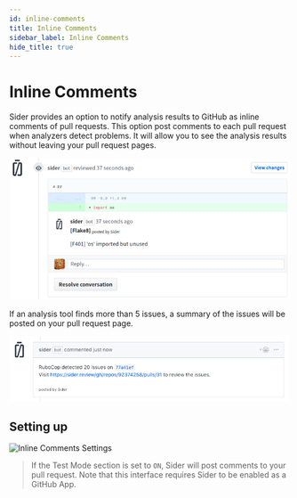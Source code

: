 ```yaml
---
id: inline-comments
title: Inline Comments
sidebar_label: Inline Comments
hide_title: true
---
```


# Inline Comments

Sider provides an option to notify analysis results to GitHub as inline comments of pull requests. This option post comments to each pull request when analyzers detect problems. It will allow you to see the analysis results without leaving your pull request pages.

![Inline Comments Detail](../assets/inline-comments-detail.png)

If an analysis tool finds more than 5 issues, a summary of the issues will be posted on your pull request page.

![Inline Commetns Summary](../assets/inline-comments-summary.png)

## Setting up

![Inline Comments Settings](../assets/inline-comments-setting.png)

> If the Test Mode section is set to `ON`, Sider will post comments to your pull request. Note that this interface requires Sider to be enabled as a GitHub App.
